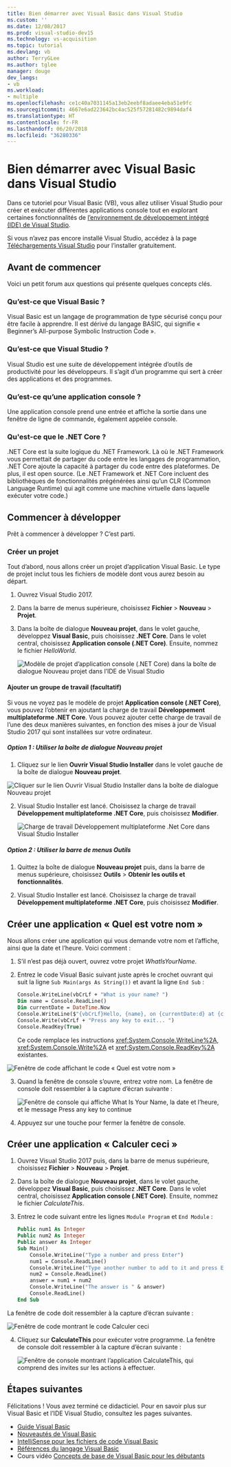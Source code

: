 ```yaml
---
title: Bien démarrer avec Visual Basic dans Visual Studio
ms.custom: ''
ms.date: 12/08/2017
ms.prod: visual-studio-dev15
ms.technology: vs-acquisition
ms.topic: tutorial
ms.devlang: vb
author: TerryGLee
ms.author: tglee
manager: douge
dev_langs:
- vb
ms.workload:
- multiple
ms.openlocfilehash: ce1c40a7031145a13eb2eebf8adaee4eba51e9fc
ms.sourcegitcommit: 4667e6ad223642bc4ac525f57281482c9894daf4
ms.translationtype: HT
ms.contentlocale: fr-FR
ms.lasthandoff: 06/20/2018
ms.locfileid: "36280336"
---
```

# <a name="get-started-with-visual-basic-in-visual-studio"></a>Bien démarrer avec Visual Basic dans Visual Studio

Dans ce tutoriel pour Visual Basic (VB), vous allez utiliser Visual Studio pour créer et exécuter différentes applications console tout en explorant certaines fonctionnalités de [l’environnement de développement intégré (IDE) de Visual Studio](visual-studio-ide.md).

Si vous n’avez pas encore installé Visual Studio, accédez à la page [Téléchargements Visual Studio](https://visualstudio.microsoft.com/downloads/?utm_medium=microsoft&utm_source=docs.microsoft.com&utm_campaign=button+cta&utm_content=download+vs2017) pour l’installer gratuitement.

## <a name="before-you-begin"></a>Avant de commencer

Voici un petit forum aux questions qui présente quelques concepts clés.

### <a name="what-is-visual-basic"></a>Qu’est-ce que Visual Basic ?

Visual Basic est un langage de programmation de type sécurisé conçu pour être facile à apprendre. Il est dérivé du langage BASIC, qui signifie « Beginner’s All-purpose Symbolic Instruction Code ».

### <a name="what-is-visual-studio"></a>Qu’est-ce que Visual Studio ?

Visual Studio est une suite de développement intégrée d’outils de productivité pour les développeurs. Il s’agit d’un programme qui sert à créer des applications et des programmes.

### <a name="what-is-a-console-app"></a>Qu’est-ce qu’une application console ?

Une application console prend une entrée et affiche la sortie dans une fenêtre de ligne de commande, également appelée console.

### <a name="what-is-net-core"></a>Qu'est-ce que le .NET Core ?

.NET Core est la suite logique du .NET Framework. Là où le .NET Framework vous permettait de partager du code entre les langages de programmation, .NET Core ajoute la capacité à partager du code entre des plateformes. De plus, il est open source. (Le .NET Framework et .NET Core incluent des bibliothèques de fonctionnalités prégénérées ainsi qu’un CLR (Common Language Runtime) qui agit comme une machine virtuelle dans laquelle exécuter votre code.)

## <a name="start-developing"></a>Commencer à développer

Prêt à commencer à développer ? C’est parti.

### <a name="create-a-project"></a>Créer un projet

Tout d’abord, nous allons créer un projet d’application Visual Basic. Le type de projet inclut tous les fichiers de modèle dont vous aurez besoin au départ.

1. Ouvrez Visual Studio 2017.

2. Dans la barre de menus supérieure, choisissez **Fichier** > **Nouveau** > **Projet**.

3. Dans la boîte de dialogue **Nouveau projet**, dans le volet gauche, développez **Visual Basic**, puis choisissez **.NET Core**. Dans le volet central, choisissez **Application console (.NET Core)**. Ensuite, nommez le fichier *HelloWorld*.

   ![Modèle de projet d’application console (.NET Core) dans la boîte de dialogue Nouveau projet dans l’IDE de Visual Studio](../ide/media/new-project-vb-dotnetcore-whatisyourname-console-app.png)

#### <a name="add-a-workgroup-optional"></a>Ajouter un groupe de travail (facultatif)

Si vous ne voyez pas le modèle de projet **Application console (.NET Core)**, vous pouvez l’obtenir en ajoutant la charge de travail **Développement multiplateforme .NET Core**. Vous pouvez ajouter cette charge de travail de l’une des deux manières suivantes, en fonction des mises à jour de Visual Studio 2017 qui sont installées sur votre ordinateur.

##### <a name="option-1-use-the-new-project-dialog-box"></a>Option 1 : Utiliser la boîte de dialogue Nouveau projet

1. Cliquez sur le lien **Ouvrir Visual Studio Installer** dans le volet gauche de la boîte de dialogue **Nouveau projet**.

  ![Cliquer sur le lien Ouvrir Visual Studio Installer dans la boîte de dialogue Nouveau projet](../ide/media/vs-open-visual-studio-installer-generic.png)

2. Visual Studio Installer est lancé. Choisissez la charge de travail **Développement multiplateforme .NET Core**, puis choisissez **Modifier**.

   ![Charge de travail Développement multiplateforme .Net Core dans Visual Studio Installer](../ide/media/dot-net-core-xplat-dev-workload.png)

##### <a name="option-2-use-the-tools-menu-bar"></a>Option 2 : Utiliser la barre de menus Outils

1. Quittez la boîte de dialogue **Nouveau projet** puis, dans la barre de menus supérieure, choisissez **Outils** > **Obtenir les outils et fonctionnalités**.

2. Visual Studio Installer est lancé. Choisissez la charge de travail **Développement multiplateforme .NET Core**, puis choisissez **Modifier**.

## <a name="create-a-what-is-your-name-application"></a>Créer une application « Quel est votre nom »

Nous allons créer une application qui vous demande votre nom et l’affiche, ainsi que la date et l’heure. Voici comment :

1. S’il n’est pas déjà ouvert, ouvrez votre projet *WhatIsYourName*.

2. Entrez le code Visual Basic suivant juste après le crochet ouvrant qui suit la ligne `Sub Main(args As String())` et avant la ligne `End Sub` :

     ```vb
     Console.WriteLine(vbCrLf + "What is your name? ")
     Dim name = Console.ReadLine()
     Dim currentDate = DateTime.Now
     Console.WriteLine($"{vbCrLf}Hello, {name}, on {currentDate:d} at {currentDate:t}")
     Console.Write(vbCrLf + "Press any key to exit... ")
     Console.ReadKey(True)
    ```

    Ce code remplace les instructions <xref:System.Console.WriteLine%2A>, <xref:System.Console.Write%2A> et <xref:System.Console.ReadKey%2A> existantes.

 ![Fenêtre de code affichant le code « Quel est votre nom »](../ide/media/vb-codewindow-what-name.png)

3. Quand la fenêtre de console s’ouvre, entrez votre nom. La fenêtre de console doit ressembler à la capture d’écran suivante :

   ![Fenêtre de console qui affiche What Is Your Name, la date et l’heure, et le message Press any key to continue](../ide/media/vb-console-what-name.png)

5. Appuyez sur une touche pour fermer la fenêtre de console.

## <a name="create-a-calculate-this-application"></a>Créer une application « Calculer ceci »

1. Ouvrez Visual Studio 2017 puis, dans la barre de menus supérieure, choisissez **Fichier** > **Nouveau** > **Projet**.

2. Dans la boîte de dialogue **Nouveau projet**, dans le volet gauche, développez **Visual Basic**, puis choisissez **.NET Core**. Dans le volet central, choisissez **Application console (.NET Core)**. Ensuite, nommez le fichier *CalculateThis*.

3. Entrez le code suivant entre les lignes `Module Program` et `End Module` :

   ```vb
   Public num1 As Integer
   Public num2 As Integer
   Public answer As Integer
   Sub Main()
       Console.WriteLine("Type a number and press Enter")
       num1 = Console.ReadLine()
       Console.WriteLine("Type another number to add to it and press Enter")
       num2 = Console.ReadLine()
       answer = num1 + num2
       Console.WriteLine("The answer is " & answer)
       Console.ReadLine()
   End Sub
   ```

  La fenêtre de code doit ressembler à la capture d’écran suivante :

   ![Fenêtre de code montrant le code Calculer ceci](../ide/media/vb-codewindow-calculate-this.png)

4. Cliquez sur **CalculateThis** pour exécuter votre programme. La fenêtre de console doit ressembler à la capture d’écran suivante :

    ![Fenêtre de console montrant l’application CalculateThis, qui comprend des invites sur les actions à effectuer.](../ide/media/vb-console-calculate-this.png)

## <a name="next-steps"></a>Étapes suivantes

Félicitations ! Vous avez terminé ce didacticiel. Pour en savoir plus sur Visual Basic et l’IDE Visual Studio, consultez les pages suivantes.

* [Guide Visual Basic](/dotnet/visual-basic/index)
* [Nouveautés de Visual Basic](/dotnet/visual-basic/getting-started/whats-new)
* [IntelliSense pour les fichiers de code Visual Basic](visual-basic-specific-intellisense.md)
* [Références du langage Visual Basic](/dotnet/visual-basic/language-reference/index)
* Cours vidéo [Concepts de base de Visual Basic pour les débutants](https://mva.microsoft.com/en-us/training-courses/visual-basic-fundamentals-for-absolute-beginners-16507)
